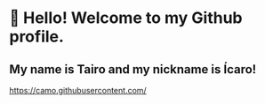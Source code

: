 # 👋 Hello! Welcome to my Github profile.
## My name is Tairo and my nickname is Ícaro!
https://camo.githubusercontent.com/

